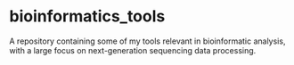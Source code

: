 # bioinformatics_tools
A repository containing some of my tools relevant in bioinformatic analysis, with a large focus on next-generation sequencing data processing.
